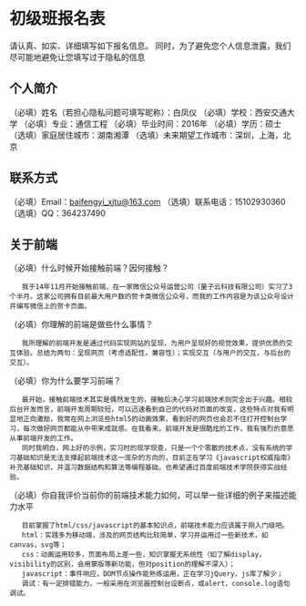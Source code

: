 # 初级班报名表

请认真、如实、详细填写如下报名信息。
同时，为了避免您个人信息泄露，我们尽可能地避免让您填写过于隐私的信息

## 个人简介

（必填）姓名（若担心隐私问题可填写昵称）：白凤仪
（必填）学校：西安交通大学
（必填）专业：通信工程
（必填）毕业时间：2016年
（必填）学历：硕士
（选填）家庭居住城市：湖南湘潭
（选填）未来期望工作城市：深圳，上海，北京

## 联系方式

（必填）Email：baifengyi_xjtu@163.com
（选填）联系电话：15102930360
（选填）QQ：364237490

## 关于前端

（必填）什么时候开始接触前端？因何接触？

       我于14年11月开始接触前端，在一家微信公众号运营公司（量子云科技有限公司）实习了3个半月。这家公司拥有目前最大用户数的贺卡类微信公众号，而我的工作内容是为该公众号设计并编写微信上的贺卡页面。

（必填）你理解的前端是做些什么事情？

       我所理解的前端开发是通过代码实现网站的呈现，为用户呈现好的视觉效果，提供优质的交互体验。总结为两句：呈现网页（考虑适配性，兼容性）；实现交互（与用户的交互，与后台的交互）。

（必填）你为什么要学习前端？

       最开始，接触前端技术其实是偶然发生的，接触后决心学习前端技术则完全出于兴趣。相较后台开发而言，前端开发周期较短，可以迅速看到自己的代码对页面的改变，这些特点对我有明显地正向激励，我常在网上浏览些html5的动画效果，看到好的网页也会忍不住打开控制台学习，每次做好网页都能从中带来成就感。在我看来，前端开发是很酷炫的工作，我有强烈的意愿从事前端开发的工作。
       同时我明白，网上好的示例，实习时的现学现查，只是一个个零散的技术点，没有系统的学习基础知识是无法支撑起前端技术这一庞杂的方向的，目前正在学习《javascript权威指南》补充基础知识，并温习数据结构和算法等编程基础，也希望通过百度前端技术学院获得实战经验。

（必填）你自我评价当前你的前端技术能力如何，可以举一些详细的例子来描述能力水平

       目前掌握了html/css/javascript的基本知识点，前端技术能力应该属于刚入门级吧。
       html：实践多为移动端，涉及的网页结构比较简单，学习并运用过一些新技术，如canvas，svg等；
       css：动画运用较多，页面布局上差一些，知识掌握无系统性（如了解display，visibility的区别，会用蒙版等新功能，但对position的理解不深入）； 
       javascript：事件响应，DOM节点操作能熟练运用，正在学习jQuery，js库了解少；
       调试：有一定排错能力，一般采用在浏览器控制台设断点，或alert，console.log语句调试。
